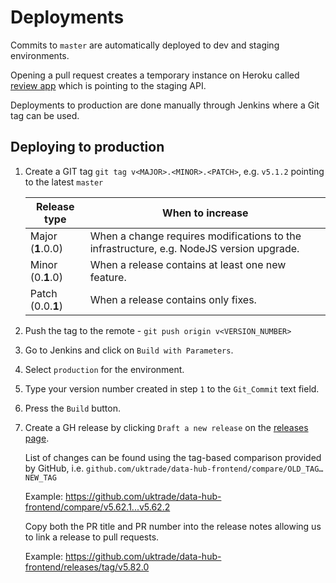 # Deployments

Commits to `master` are automatically deployed to dev and staging environments.

Opening a pull request creates a temporary instance on Heroku called [review app](https://devcenter.heroku.com/articles/github-integration-review-apps) which is pointing to the staging API.

Deployments to production are done manually through Jenkins where a Git tag can be used.

## Deploying to production

1. Create a GIT tag `git tag v<MAJOR>.<MINOR>.<PATCH>`, e.g. `v5.1.2` pointing to the latest `master`

   | Release type      | When to increase                                                                         |
   | ----------------- | ---------------------------------------------------------------------------------------- |
   | Major (**1**.0.0) | When a change requires modifications to the infrastructure, e.g. NodeJS version upgrade. |
   | Minor (0.**1**.0) | When a release contains at least one new feature.                                        |
   | Patch (0.0.**1**) | When a release contains only fixes.                                                      |

2. Push the tag to the remote - `git push origin v<VERSION_NUMBER>`

3. Go to Jenkins and click on `Build with Parameters`.

4. Select `production` for the environment.

5. Type your version number created in step `1` to the `Git_Commit` text field.

6. Press the `Build` button.

7. Create a GH release by clicking `Draft a new release` on the [releases page](https://github.com/uktrade/data-hub-frontend/releases).

   List of changes can be found using the tag-based comparison
   provided by GitHub, i.e. `github.com/uktrade/data-hub-frontend/compare/OLD_TAG…NEW_TAG`

   Example: https://github.com/uktrade/data-hub-frontend/compare/v5.62.1...v5.62.2

   Copy both the PR title and PR number into the release notes allowing us to link a release to pull requests.

   Example: https://github.com/uktrade/data-hub-frontend/releases/tag/v5.82.0

   
